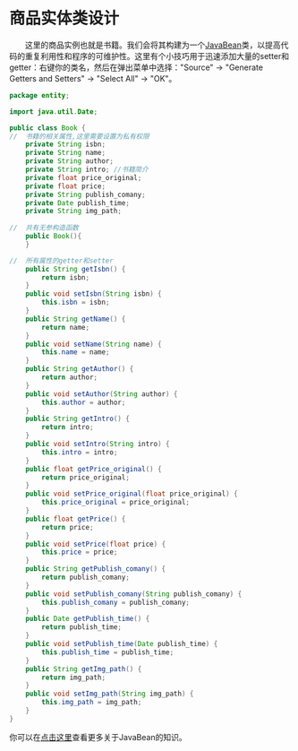 # 商品实体类设计
&emsp;&emsp;这里的商品实例也就是书籍。我们会将其构建为一个[JavaBean](http://blog.csdn.net/donespeak/article/details/55657441)类，以提高代码的重复利用性和程序的可维护性。这里有个小技巧用于迅速添加大量的setter和getter：右键你的类名，然后在弹出菜单中选择："Source" -> "Generate Getters and Setters" -> "Select All" -> "OK"。

```java
package entity;

import java.util.Date;

public class Book {
//	书籍的相关属性,这里需要设置为私有权限
	private String isbn;
	private String name;
	private String author;
	private String intro; //书籍简介
	private float price_original;
	private float price;
	private String publish_comany;
	private Date publish_time;
	private String img_path;
	
//	共有无参构造函数
	public Book(){		
	}

//	所有属性的getter和setter
	public String getIsbn() {
		return isbn;
	}
	public void setIsbn(String isbn) {
		this.isbn = isbn;
	}
	public String getName() {
		return name;
	}
	public void setName(String name) {
		this.name = name;
	}
	public String getAuthor() {
		return author;
	}
	public void setAuthor(String author) {
		this.author = author;
	}
	public String getIntro() {
		return intro;
	}
	public void setIntro(String intro) {
		this.intro = intro;
	}
	public float getPrice_original() {
		return price_original;
	}
	public void setPrice_original(float price_original) {
		this.price_original = price_original;
	}
	public float getPrice() {
		return price;
	}
	public void setPrice(float price) {
		this.price = price;
	}
	public String getPublish_comany() {
		return publish_comany;
	}
	public void setPublish_comany(String publish_comany) {
		this.publish_comany = publish_comany;
	}
	public Date getPublish_time() {
		return publish_time;
	}
	public void setPublish_time(Date publish_time) {
		this.publish_time = publish_time;
	}
	public String getImg_path() {
		return img_path;
	}
	public void setImg_path(String img_path) {
		this.img_path = img_path;
	}
}
```
你可以在[点击这里](http://blog.csdn.net/donespeak/article/details/55657441)查看更多关于JavaBean的知识。